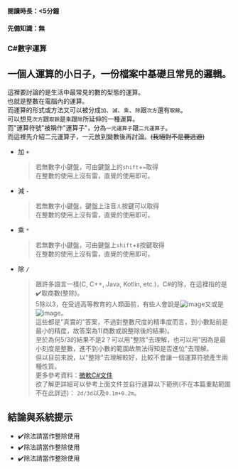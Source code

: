 #### 閱讀時長：<5分鐘
#### 先備知識：無

### C#數字運算

## 一個人運算的小日子，一份檔案中基礎且常見的邏輯。

這裡要討論的是生活中最常見的數的型態的運算。  
也就是整數在電腦內的運算。  
而運算的形式或方法又可以被分成`加`、`減`、`乘`、`除`跟`次方`還有`取餘`。  
可以想見`次方`跟`取餘`是`乘`跟`除`所延伸的一種運算。  
而"運算符號"被稱作"運算子"，分為`一元運算子`跟`二元運算子`。  
而這裡先介紹二元運算子，一元放到變數後再討論。~~(我絕對不是要逃避)~~

- 加 `+`
	> 若無數字小鍵盤，可由鍵盤上的`shift`+`=`取得  
	> 在整數的使用上沒有雷，直覺的使用即可。
- 減 `-`
    > 若無數字小鍵盤，鍵盤上注音`ㄦ`按鍵可以取得  
    > 在整數的使用上沒有雷，直覺的使用即可。
- 乘 `*`
	> 若無數字小鍵盤，可由鍵盤上`shift`+`8`按鍵取得  
	> 在整數的使用上沒有雷，直覺的使用即可。
- 除 `/`
    > 跟許多語言一樣(C, C++, Java, Kotlin, etc.)，C#的除，在這裡指的是✔️取商數(整除)。  
    > 5除以3，在受過高等教育的人類面前，有些人會說是![image](https://user-images.githubusercontent.com/78290201/125949568-1d54faf9-9fdf-42e9-af07-9b210a9413ab.png)又或是![image](https://user-images.githubusercontent.com/78290201/125949661-fb27e531-266c-4079-a3ee-b3c2d9e9bfad.png)。  
    > 這些都是"真實的"答案，不過對整數尺度的精準度而言，到小數點前是最小的精度，故答案為1(商數或說整除後的結果)。  
    > 至於為何5/3的結果不是2？可以用"整除"去理解，也可以用"因為是最小刻度是整數，進不到小數的範圍故無法得知是否進位"去理解。  
    > 但以目前來說，以"整除"去理解較好，比較不會讓一個運算符號產生兩種性質。  
    > 更多參考資料：[微軟C#文件](https://docs.microsoft.com/zh-tw/dotnet/csharp/language-reference/operators/arithmetic-operators#division-operator- "中文版")  
    > 欲了解更詳細可以參考上面文件並自行運算以下範例(不在本篇重點範圍不在此詳述)： `2d/3d`以及`0.1m+0.2m`。

## 結論與系統提示
  - ✔️除法請當作整除使用
  - ✔️除法請當作整除使用
  - ✔️除法請當作整除使用
